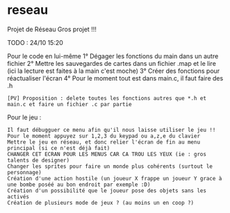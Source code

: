 # reseau
Projet de Réseau 
Gros projet !!!

TODO : 24/10 15:20

Pour le code en lui-même
    1° Dégager les fonctions du main dans un autre fichier
    2° Mettre les sauvegardes de cartes dans un fichier .map et le lire (ici la lecture est faites à la main c'est moche)
    3° Créer des fonctions pour réactualiser l'écran
    4° Pour le moment tout est dans main.c, il faut faire des .h 
    
    [PV] Proposition : delete toutes les fonctions autres que *.h et main.c et faire un fichier .c par partie

Pour le jeu :

    Il faut débugguer ce menu afin qu'il nous laisse utiliser le jeu !! Pour le moment appuyez sur 1,2,3 du keypad ou a,z,e du clavier
    Mettre le jeu en réseau, et donc relier l'écran de fin au menu principal (si ce n'est déjà fait)
    CHANGER CET ECRAN POUR LES MENUS CAR CA TROU LES YEUX (ie : gros talents de designer)
    Changer les sprites pour faire un monde plus cohérents (surtout le personnage)
    Création d'une action hostile (un joueur X frappe un joueur Y grace à une bombe poséé au bon endroit par exemple :D)
    Création d'un possibilité que le joueur pose des objets sans les activés
    Création de plusieurs mode de jeux ? (au moins un en coop ?)
